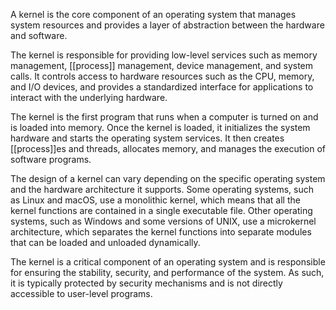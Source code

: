 A kernel is the core component of an operating system that manages system resources and provides a layer of abstraction between the hardware and software.

The kernel is responsible for providing low-level services such as memory management, [[process]] management, device management, and system calls. It controls access to hardware resources such as the CPU, memory, and I/O devices, and provides a standardized interface for applications to interact with the underlying hardware.

The kernel is the first program that runs when a computer is turned on and is loaded into memory. Once the kernel is loaded, it initializes the system hardware and starts the operating system services. It then creates [[process]]es and threads, allocates memory, and manages the execution of software programs.

The design of a kernel can vary depending on the specific operating system and the hardware architecture it supports. Some operating systems, such as Linux and macOS, use a monolithic kernel, which means that all the kernel functions are contained in a single executable file. Other operating systems, such as Windows and some versions of UNIX, use a microkernel architecture, which separates the kernel functions into separate modules that can be loaded and unloaded dynamically.

The kernel is a critical component of an operating system and is responsible for ensuring the stability, security, and performance of the system. As such, it is typically protected by security mechanisms and is not directly accessible to user-level programs.